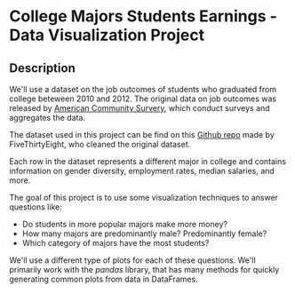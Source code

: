 # College Majors Students Earnings - Data Visualization Project
## Description
We'll use a dataset on the job outcomes of students who graduated from college beteween 2010 and 2012. The original data on job outcomes was released by [American Community Survery](https://www.census.gov/programs-surveys/acs/), which conduct surveys and aggregates the data. 

The dataset used in this project can be find on this [Github repo](https://github.com/fivethirtyeight/data/tree/master/college-majors) made by FiveThirtyEight, who cleaned the original dataset.

Each row in the dataset represents a different major in college and contains information on gender diversity, employment rates, median salaries, and more.

The goal of this project is to use some visualization techniques to answer questions like:
- Do students in more popular majors make more money?
- How many majors are predominantly male? Predominantly female?
- Which category of majors have the most students?

We'll use a different type of plots for each of these questions. We'll primarily work with the *pandas* library, that has many methods for quickly generating common plots from data in DataFrames.